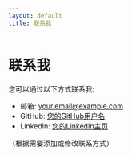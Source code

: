 ```yaml
---
layout: default
title: 联系我
---
```


# 联系我

您可以通过以下方式联系我:

- 邮箱: your.email@example.com
- GitHub: [您的GitHub用户名](https://github.com/your-username)
- LinkedIn: [您的LinkedIn主页](https://www.linkedin.com/in/your-profile)

（根据需要添加或修改联系方式）